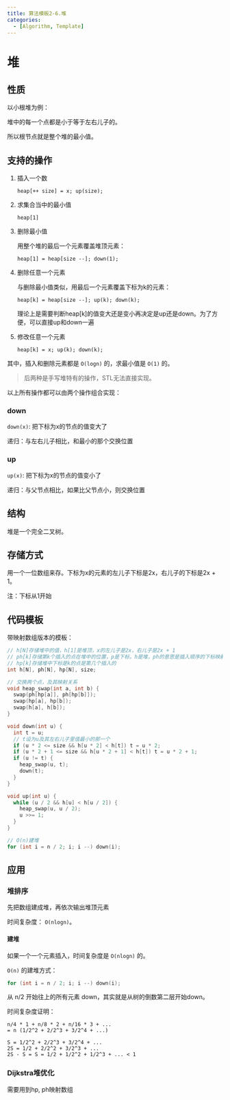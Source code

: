 ```yaml
---
title: 算法模板2-6.堆
categories:
  - [Algorithm, Template]
---
```


# 堆

## 性质

以小根堆为例：

堆中的每一个点都是小于等于左右儿子的。

所以根节点就是整个堆的最小值。

## 支持的操作

1. 插入一个数

   `heap[++ size] = x; up(size);`

2. 求集合当中的最小值

   `heap[1]`

3. 删除最小值

   用整个堆的最后一个元素覆盖堆顶元素：

   `heap[1] = heap[size --]; down(1);`

4. 删除任意一个元素

   与删除最小值类似，用最后一个元素覆盖下标为k的元素：

   `heap[k] = heap[size --]; up(k); down(k);`

   理论上是需要判断heap[k]的值变大还是变小再决定是up还是down。为了方便，可以直接up和down一遍

5. 修改任意一个元素

   `heap[k] = x; up(k); down(k);`

其中，插入和删除元素都是 `O(logn)` 的，求最小值是 `O(1)` 的。

> 后两种是手写堆特有的操作，STL无法直接实现。

以上所有操作都可以由两个操作组合实现：

### down

`down(x)`: 把下标为x的节点的值变大了

递归：与左右儿子相比，和最小的那个交换位置

### up

`up(x)`: 把下标为x的节点的值变小了

递归：与父节点相比，如果比父节点小，则交换位置

## 结构

堆是一个完全二叉树。

## 存储方式

用一个一位数组来存。下标为x的元素的左儿子下标是2x，右儿子的下标是2x + 1。

注：下标从1开始 

## 代码模板

带映射数组版本的模板：

```cpp
// h[N]存储堆中的值，h[1]是堆顶，x的左儿子是2x，右儿子是2x + 1
// ph[k]存储第k个插入的点在堆中的位置，p是下标，h是堆，ph的意思是插入顺序的下标映射到堆
// hp[k]存储堆中下标是k的点是第几个插入的
int h[N], ph[N], hp[N], size;

// 交换两个点，及其映射关系
void heap_swap(int a, int b) {
  swap(ph[hp[a]], ph[hp[b]]);
  swap(hp[a], hp[b]);
  swap(h[a], h[b]);
}

void down(int u) {
  int t = u;
  // t设为u及其左右儿子里值最小的那一个
  if (u * 2 <= size && h[u * 2] < h[t]) t = u * 2;
  if (u * 2 + 1 <= size && h[u * 2 + 1] < h[t]) t = u * 2 + 1;
  if (u != t) {
    heap_swap(u, t);
    down(t);
  }
}

void up(int u) {
  while (u / 2 && h[u] < h[u / 2]) {
    heap_swap(u, u / 2);
    u >>= 1;
  }
}

// O(n)建堆
for (int i = n / 2; i; i --) down(i);
```

## 应用

### 堆排序

先把数组建成堆，再依次输出堆顶元素

时间复杂度： `O(nlogn)`。

#### 建堆

如果一个一个元素插入，时间复杂度是 `O(nlogn)` 的。

`O(n)` 的建堆方式：

```cpp
for (int i = n / 2; i; i --) down(i);
```

从 n/2 开始往上的所有元素 down，其实就是从树的倒数第二层开始down。

时间复杂度证明：

```
n/4 * 1 + n/8 * 2 + n/16 * 3 + ...
= n (1/2^2 + 2/2^3 + 3/2^4 + ...)

S = 1/2^2 + 2/2^3 + 3/2^4 + ...
2S = 1/2 + 2/2^2 + 3/2^3 + ...
2S - S = S = 1/2 + 1/2^2 + 1/2^3 + ... < 1
```

### Dijkstra堆优化

需要用到hp, ph映射数组
